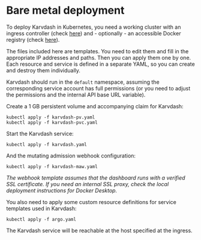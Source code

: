 # Bare metal deployment

To deploy Karvdash in Kubernetes, you need a working cluster with an ingress controller (check [here](https://kubernetes.github.io/ingress-nginx/deploy/)) and - optionally - an accessible Docker registry (check [here](https://docs.docker.com/registry/deploying/)).

The files included here are templates. You need to edit them and fill in the appropriate IP addresses and paths. Then you can apply them one by one. Each resource and service is defined in a separate YAML, so you can create and destroy them individually.

Karvdash should run in the `default` namespace, assuming the corresponding service account has full permissions (or you need to adjust the permissions and the internal API base URL variable).

Create a 1 GB persistent volume and accompanying claim for Karvdash:
```
kubectl apply -f karvdash-pv.yaml
kubectl apply -f karvdash-pvc.yaml
```

Start the Karvdash service:
```
kubectl apply -f karvdash.yaml
```

And the mutating admission webhook configuration:
```
kubectl apply -f karvdash-maw.yaml
```

*The webhook template assumes that the dashboard runs with a verified SSL certificate. If you need an internal SSL proxy, check the local deployment instructions for Docker Desktop.*

You also need to apply some custom resource definitions for service templates used in Karvdash:
```
kubectl apply -f argo.yaml
```

The Karvdash service will be reachable at the host specified at the ingress.
